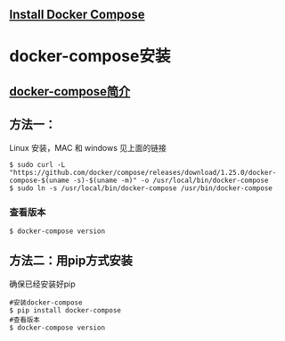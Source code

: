 ## [Install Docker Compose](https://docs.docker.com/compose/install/)

# docker-compose安装

## [docker-compose简介](../05、docker技能包/03、docker-compose使用/01、docker-compose简介.md)

## 方法一：

Linux 安装，MAC 和 windows 见上面的链接
```shell script
$ sudo curl -L "https://github.com/docker/compose/releases/download/1.25.0/docker-compose-$(uname -s)-$(uname -m)" -o /usr/local/bin/docker-compose
$ sudo ln -s /usr/local/bin/docker-compose /usr/bin/docker-compose
```
### 查看版本
```shell script
$ docker-compose version
```
## 方法二：用pip方式安装

确保已经安装好pip

```shell script
#安装docker-compose
$ pip install docker-compose 
#查看版本
$ docker-compose version
```